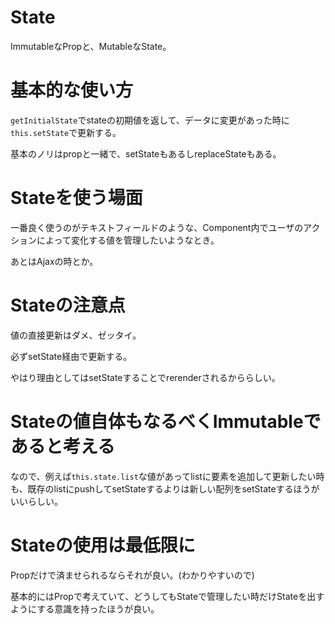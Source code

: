 # State

ImmutableなPropと、MutableなState。

# 基本的な使い方

`getInitialState`でstateの初期値を返して、データに変更があった時に`this.setState`で更新する。

基本のノリはpropと一緒で、setStateもあるしreplaceStateもある。

# Stateを使う場面

一番良く使うのがテキストフィールドのような、Component内でユーザのアクションによって変化する値を管理したいようなとき。

あとはAjaxの時とか。

# Stateの注意点

値の直接更新はダメ、ゼッタイ。

必ずsetState経由で更新する。

やはり理由としてはsetStateすることでrerenderされるかららしい。

# Stateの値自体もなるべくImmutableであると考える

なので、例えば`this.state.list`な値があってlistに要素を追加して更新したい時も、既存のlistにpushしてsetStateするよりは新しい配列をsetStateするほうがいいらしい。

# Stateの使用は最低限に

Propだけで済ませられるならそれが良い。(わかりやすいので)

基本的にはPropで考えていて、どうしてもStateで管理したい時だけStateを出すようにする意識を持ったほうが良い。
